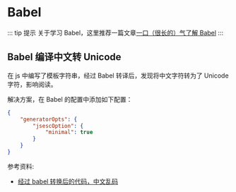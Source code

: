 # Babel

::: tip 提示
关于学习 Babel，这里推荐一篇文章[一口（很长的）气了解 Babel](https://zhuanlan.zhihu.com/p/43249121)
:::

## Babel 编译中文转 Unicode

在 js 中编写了模板字符串，经过 Babel 转译后，发现将中文字符转为了 Unicode 字符，影响阅读。

解决方案，在 Babel 的配置中添加如下配置：

```json
{
    "generatorOpts": {
        "jsescOption": {
            "minimal": true
        }
    }
}
```

参考资料:

-   [经过 babel 转换后的代码，中文乱码](https://github.com/yunxifd/babel-intl/issues/1)

